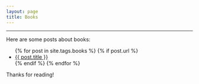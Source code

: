 ```yaml
---
layout: page
title: Books
---
```

<hr class="books">
<body class="books">
<p>Here are some posts about books:</p>

<ul>
  {% for post in site.tags.books %}
    {% if post.url %}
        <li><a href="{{ post.url }}">{{ post.title }}</a></li>
    {% endif %}
  {% endfor %}
</ul>

Thanks for reading!

</body>